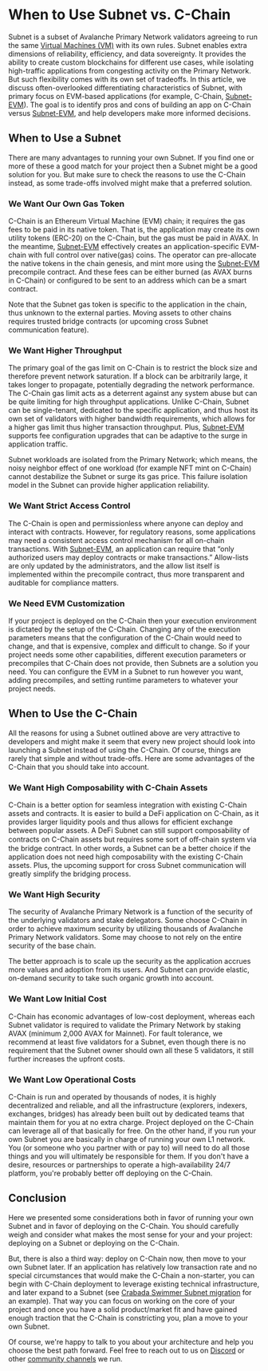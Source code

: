 # When to Use Subnet vs. C-Chain

Subnet is a subset of Avalanche Primary Network validators agreeing to run the same [Virtual
Machines (VM)](../subnets/README.md#virtual-machines) with its own rules. Subnet enables extra
dimensions of reliability, efficiency, and data sovereignty. It provides the ability to create
custom blockchains for different use cases, while isolating high-traffic applications from
congesting activity on the Primary Network. But such flexibility comes with its own set of
tradeoffs. In this article, we discuss often-overlooked differentiating characteristics of Subnet,
with primary focus on EVM-based applications (for example, C-Chain,
[Subnet-EVM](https://github.com/ava-labs/subnet-evm)). The goal is to identify pros and cons of
building an app on C-Chain versus [Subnet-EVM](https://github.com/ava-labs/subnet-evm), and help
developers make more informed decisions.

## When to Use a Subnet

There are many advantages to running your own Subnet. If you find one or more of these a good match
for your project then a Subnet might be a good solution for you. But make sure to check the reasons
to use the C-Chain instead, as some trade-offs involved might make that a preferred solution.

### We Want Our Own Gas Token

C-Chain is an Ethereum Virtual Machine (EVM) chain; it requires the gas fees to be paid in its
native token. That is, the application may create its own utility tokens (ERC-20) on the C-Chain,
but the gas must be paid in AVAX. In the meantime,
[Subnet-EVM](https://github.com/ava-labs/subnet-evm) effectively creates an application-specific
EVM-chain with full control over native(gas) coins. The operator can pre-allocate the native tokens
in the chain genesis, and mint more using the [Subnet-EVM](https://github.com/ava-labs/subnet-evm)
precompile contract. And these fees can be either burned (as AVAX burns in C-Chain) or configured to
be sent to an address which can be a smart contract.

Note that the Subnet gas token is specific to the application in the chain, thus unknown to the
external parties. Moving assets to other chains requires trusted bridge contracts (or upcoming cross
Subnet communication feature).

### We Want Higher Throughput

The primary goal of the gas limit on C-Chain is to restrict the block size and therefore prevent
network saturation. If a block can be arbitrarily large, it takes longer to propagate, potentially
degrading the network performance. The C-Chain gas limit acts as a deterrent against any system
abuse but can be quite limiting for high throughput applications. Unlike C-Chain, Subnet can be
single-tenant, dedicated to the specific application, and thus host its own set of validators with
higher bandwidth requirements, which allows for a higher gas limit thus higher transaction
throughput. Plus, [Subnet-EVM](https://github.com/ava-labs/subnet-evm) supports fee configuration
upgrades that can be adaptive to the surge in application traffic.

Subnet workloads are isolated from the Primary Network; which means, the noisy neighbor effect of
one workload (for example NFT mint on C-Chain) cannot destabilize the Subnet or surge its gas price.
This failure isolation model in the Subnet can provide higher application reliability.

### We Want Strict Access Control

The C-Chain is open and permissionless where anyone can deploy and interact with contracts. However,
for regulatory reasons, some applications may need a consistent access control mechanism for all
on-chain transactions. With [Subnet-EVM](https://github.com/ava-labs/subnet-evm), an application can
require that “only authorized users may deploy contracts or make transactions.” Allow-lists are only
updated by the administrators, and the allow list itself is implemented within the precompile
contract, thus more transparent and auditable for compliance matters.

### We Need EVM Customization

If your project is deployed on the C-Chain then your execution environment is dictated by the setup
of the C-Chain. Changing any of the execution parameters means that the configuration of the C-Chain
would need to change, and that is expensive, complex and difficult to change. So if your project
needs some other capabilities, different execution parameters or precompiles that C-Chain does not
provide, then Subnets are a solution you need. You can configure the EVM in a Subnet to run however
you want, adding precompiles, and setting runtime parameters to whatever your project needs.

## When to Use the C-Chain

All the reasons for using a Subnet outlined above are very attractive to developers and might make
it seem that every new project should look into launching a Subnet instead of using the C-Chain. Of
course, things are rarely that simple and without trade-offs. Here are some advantages of the
C-Chain that you should take into account.

### We Want High Composability with C-Chain Assets

C-Chain is a better option for seamless integration with existing C-Chain assets and contracts. It
is easier to build a DeFi application on C-Chain, as it provides larger liquidity pools and thus
allows for efficient exchange between popular assets. A DeFi Subnet can still support composability
of contracts on C-Chain assets but requires some sort of oﬀ-chain system via the bridge contract. In
other words, a Subnet can be a better choice if the application does not need high composability
with the existing C-Chain assets. Plus, the upcoming support for cross Subnet communication will
greatly simplify the bridging process.

### We Want High Security

The security of Avalanche Primary Network is a function of the security of the underlying validators
and stake delegators. Some choose C-Chain in order to achieve maximum security by utilizing
thousands of Avalanche Primary Network validators. Some may choose to not rely on the entire
security of the base chain.

The better approach is to scale up the security as the application accrues more values and adoption
from its users. And Subnet can provide elastic, on-demand security to take such organic growth into
account.

### We Want Low Initial Cost

C-Chain has economic advantages of low-cost deployment, whereas each Subnet validator is required to
validate the Primary Network by staking AVAX (minimum 2,000 AVAX for Mainnet). For fault tolerance,
we recommend at least five validators for a Subnet, even though there is no requirement that the
Subnet owner should own all these 5 validators, it still further increases the upfront costs.

### We Want Low Operational Costs

C-Chain is run and operated by thousands of nodes, it is highly decentralized and reliable, and all
the infrastructure (explorers, indexers, exchanges, bridges) has already been built out by dedicated
teams that maintain them for you at no extra charge. Project deployed on the C-Chain can leverage
all of that basically for free. On the other hand, if you run your own Subnet you are basically in
charge of running your own L1 network. You (or someone who you partner with or pay to) will need to
do all those things and you will ultimately be responsible for them. If you don't have a desire,
resources or partnerships to operate a high-availability 24/7 platform, you're probably better off
deploying on the C-Chain.

## Conclusion

Here we presented some considerations both in favor of running your own Subnet and in favor of
deploying on the C-Chain. You should carefully weigh and consider what makes the most sense for your
and your project: deploying on a Subnet or deploying on the C-Chain.

But, there is also a third way: deploy on C-Chain now, then move to your own Subnet later. If an
application has relatively low transaction rate and no special circumstances that would make the
C-Chain a non-starter, you can begin with C-Chain deployment to leverage existing technical
infrastructure, and later expand to a Subnet (see [Crabada Swimmer Subnet
migration](https://medium.com/@PlayCrabada/introducing-crabadas-subnet-on-the-avalanche-network-18cb310ddb8c)
for an example). That way you can focus on working on the core of your project and once you have a
solid product/market fit and have gained enough traction that the C-Chain is constricting you, plan
a move to your own Subnet.

Of course, we're happy to talk to you about your architecture and help you choose the best path
forward. Feel free to reach out to us on [Discord](https://chat.avalabs.org) or other [community
channels](https://www.avax.network/community) we run.
